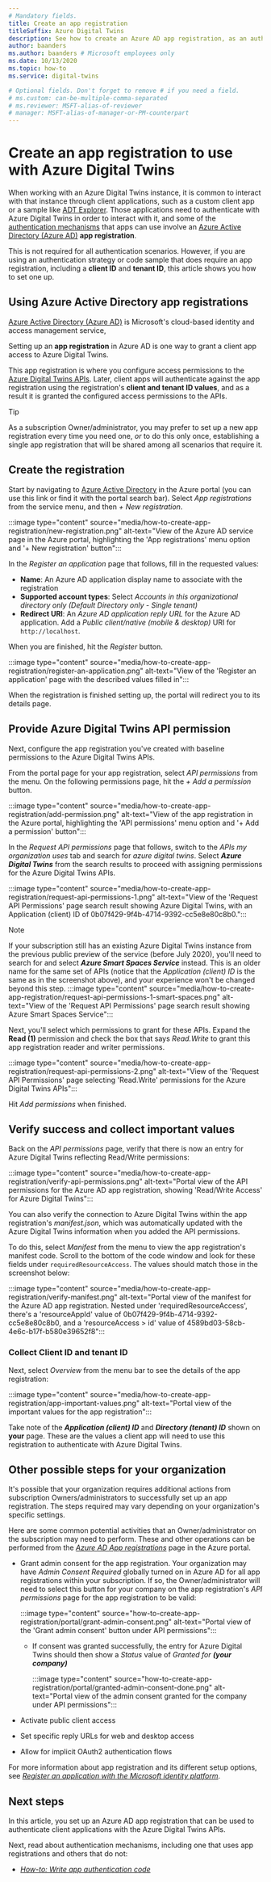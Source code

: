 ```yaml
---
# Mandatory fields.
title: Create an app registration
titleSuffix: Azure Digital Twins
description: See how to create an Azure AD app registration, as an authentication option for client apps.
author: baanders
ms.author: baanders # Microsoft employees only
ms.date: 10/13/2020
ms.topic: how-to
ms.service: digital-twins

# Optional fields. Don't forget to remove # if you need a field.
# ms.custom: can-be-multiple-comma-separated
# ms.reviewer: MSFT-alias-of-reviewer
# manager: MSFT-alias-of-manager-or-PM-counterpart
---
```


# Create an app registration to use with Azure Digital Twins

When working with an Azure Digital Twins instance, it is common to interact with that instance through client applications, such as a custom client app or a sample like [ADT Explorer](quickstart-adt-explorer.md). Those applications need to authenticate with Azure Digital Twins in order to interact with it, and some of the [authentication mechanisms](how-to-authenticate-client.md) that apps can use involve an [Azure Active Directory (Azure AD)](../active-directory/fundamentals/active-directory-whatis.md) **app registration**.

This is not required for all authentication scenarios. However, if you are using an authentication strategy or code sample that does require an app registration, including a **client ID** and **tenant ID**, this article shows you how to set one up.

## Using Azure Active Directory app registrations

[Azure Active Directory (Azure AD)](../active-directory/fundamentals/active-directory-whatis.md) is Microsoft's cloud-based identity and access management service,

Setting up an **app registration** in Azure AD is one way to grant a client app access to Azure Digital Twins.

This app registration is where you configure access permissions to the [Azure Digital Twins APIs](how-to-use-apis-sdks.md). Later, client apps will authenticate against the app registration using the registration's **client and tenant ID values**, and as a result it is granted the configured access permissions to the APIs.

>[!TIP]
> As a subscription Owner/administrator, you may prefer to set up a new app registration every time you need one, *or* to do this only once, establishing a single app registration that will be shared among all scenarios that require it.

## Create the registration

Start by navigating to [Azure Active Directory](https://portal.azure.com/#blade/Microsoft_AAD_IAM/ActiveDirectoryMenuBlade/Overview) in the Azure portal (you can use this link or find it with the portal search bar). Select *App registrations* from the service menu, and then *+ New registration*.

:::image type="content" source="media/how-to-create-app-registration/new-registration.png" alt-text="View of the Azure AD service page in the Azure portal, highlighting the 'App registrations' menu option and '+ New registration' button":::

In the *Register an application* page that follows, fill in the requested values:
* **Name**: An Azure AD application display name to associate with the registration
* **Supported account types**: Select *Accounts in this organizational directory only (Default Directory only - Single tenant)*
* **Redirect URI**: An *Azure AD application reply URL* for the Azure AD application. Add a *Public client/native (mobile & desktop)* URI for `http://localhost`.

When you are finished, hit the *Register* button.

:::image type="content" source="media/how-to-create-app-registration/register-an-application.png" alt-text="View of the 'Register an application' page with the described values filled in":::

When the registration is finished setting up, the portal will redirect you to its details page.

## Provide Azure Digital Twins API permission

Next, configure the app registration you've created with baseline permissions to the Azure Digital Twins APIs.

From the portal page for your app registration, select *API permissions* from the menu. On the following permissions page, hit the *+ Add a permission* button.

:::image type="content" source="media/how-to-create-app-registration/add-permission.png" alt-text="View of the app registration in the Azure portal, highlighting the 'API permissions' menu option and '+ Add a permission' button":::

In the *Request API permissions* page that follows, switch to the *APIs my organization uses* tab and search for *azure digital twins*. Select _**Azure Digital Twins**_ from the search results to proceed with assigning permissions for the Azure Digital Twins APIs.

:::image type="content" source="media/how-to-create-app-registration/request-api-permissions-1.png" alt-text="View of the 'Request API Permissions' page search result showing Azure Digital Twins, with an Application (client) ID of 0b07f429-9f4b-4714-9392-cc5e8e80c8b0.":::

>[!NOTE]
> If your subscription still has an existing Azure Digital Twins instance from the previous public preview of the service (before July 2020), you'll need to search for and select _**Azure Smart Spaces Service**_ instead. This is an older name for the same set of APIs (notice that the *Application (client) ID* is the same as in the screenshot above), and your experience won't be changed beyond this step.
> :::image type="content" source="media/how-to-create-app-registration/request-api-permissions-1-smart-spaces.png" alt-text="View of the 'Request API Permissions' page search result showing Azure Smart Spaces Service":::

Next, you'll select which permissions to grant for these APIs. Expand the **Read (1)** permission and check the box that says *Read.Write* to grant this app registration reader and writer permissions.

:::image type="content" source="media/how-to-create-app-registration/request-api-permissions-2.png" alt-text="View of the 'Request API Permissions' page selecting 'Read.Write' permissions for the Azure Digital Twins APIs":::

Hit *Add permissions* when finished.

## Verify success and collect important values

Back on the *API permissions* page, verify that there is now an entry for Azure Digital Twins reflecting Read/Write permissions:

:::image type="content" source="media/how-to-create-app-registration/verify-api-permissions.png" alt-text="Portal view of the API permissions for the Azure AD app registration, showing 'Read/Write Access' for Azure Digital Twins":::

You can also verify the connection to Azure Digital Twins within the app registration's *manifest.json*, which was automatically updated with the Azure Digital Twins information when you added the API permissions.

To do this, select *Manifest* from the menu to view the app registration's manifest code. Scroll to the bottom of the code window and look for these fields under `requiredResourceAccess`. The values should match those in the screenshot below:

:::image type="content" source="media/how-to-create-app-registration/verify-manifest.png" alt-text="Portal view of the manifest for the Azure AD app registration. Nested under 'requiredResourceAccess', there's a 'resourceAppId' value of 0b07f429-9f4b-4714-9392-cc5e8e80c8b0, and a 'resourceAccess > id' value of 4589bd03-58cb-4e6c-b17f-b580e39652f8":::

### Collect Client ID and tenant ID

Next, select *Overview* from the menu bar to see the details of the app registration:

:::image type="content" source="media/how-to-create-app-registration/app-important-values.png" alt-text="Portal view of the important values for the app registration":::

Take note of the _**Application (client) ID**_ and _**Directory (tenant) ID**_ shown on **your** page. These are the values a client app will need to use this registration to authenticate with Azure Digital Twins.

## Other possible steps for your organization

It's possible that your organization requires additional actions from subscription Owners/administrators to successfully set up an app registration. The steps required may vary depending on your organization's specific settings.

Here are some common potential activities that an Owner/administrator on the subscription may need to perform. These and other operations can be performed from the [*Azure AD App registrations*](https://portal.azure.com/#blade/Microsoft_AAD_IAM/ActiveDirectoryMenuBlade/RegisteredApps) page in the Azure portal.
* Grant admin consent for the app registration. Your organization may have *Admin Consent Required* globally turned on in Azure AD for all app registrations within your subscription. If so, the Owner/administrator will need to select this button for your company on the app registration's *API permissions* page for the app registration to be valid:

    :::image type="content" source="how-to-create-app-registration/portal/grant-admin-consent.png" alt-text="Portal view of the 'Grant admin consent' button under API permissions":::
  - If consent was granted successfully, the entry for Azure Digital Twins should then show a *Status* value of _Granted for **(your company)**_
   
    :::image type="content" source="how-to-create-app-registration/portal/granted-admin-consent-done.png" alt-text="Portal view of the admin consent granted for the company under API permissions":::
* Activate public client access
* Set specific reply URLs for web and desktop access
* Allow for implicit OAuth2 authentication flows

For more information about app registration and its different setup options, see [*Register an application with the Microsoft identity platform*](/graph/auth-register-app-v2).

## Next steps

In this article, you set up an Azure AD app registration that can be used to authenticate client applications with the Azure Digital Twins APIs.

Next, read about authentication mechanisms, including one that uses app registrations and others that do not:
* [*How-to: Write app authentication code*](how-to-authenticate-client.md)